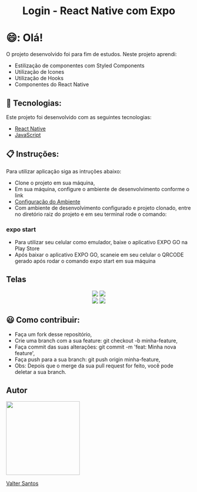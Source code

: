 
<div align="center">
  <h1>Login - React Native com Expo </h1>
</div>

# 😄:  Olá!<br/>
O projeto desenvolvido foi para fim de estudos. Neste projeto aprendi:
* Estilização de componentes com Styled Components
* Utilização de Icones
* Utilização de Hooks
* Componentes do React Native

## 🚀 Tecnologias:
Este projeto foi desenvolvido com as seguintes tecnologias:
* [React Native](https://reactnative.dev/docs/getting-started)
* [JavaScript](https://developer.mozilla.org/pt-BR/docs/Web/JavaScript)


## :clipboard: Instruções: 
Para utilizar aplicação siga as intruções abaixo:
* Clone o projeto em sua máquina,
* Em sua máquina, configure o ambiente de desenvolvimento conforme o link
* [Configuração do Ambiente](https://react-native.rocketseat.dev/)
* Com ambiente de desenvolvimento configurado e projeto clonado, entre no diretório raiz do projeto e em seu terminal rode o comando:
### expo start
* Para utilizar seu celular como emulador, baixe o aplicativo EXPO GO na Play Store
* Após baixar o aplicativo EXPO GO, scaneie em seu celular o QRCODE gerado após rodar o comando expo start em sua máquina

## Telas

<div align="center">
  <img src="https://user-images.githubusercontent.com/62814299/147168715-4966315e-6286-49a5-ac65-756fc59bf5be.png"/>
  <img src="https://user-images.githubusercontent.com/62814299/147168716-3fe29e69-d093-4bdb-ad3d-bcec0880ed9f.png"/>
</div>
<div align="center">
  <img src="https://user-images.githubusercontent.com/62814299/147168718-d6c23959-cef4-4f78-a385-d0daf824a7f0.png"/>
  <img src="https://user-images.githubusercontent.com/62814299/147168722-c49772f3-bb2e-4a46-b8f6-be05b1b8ab0d.png"/>
</div>

## :smiley: Como contribuir:
* Faça um fork desse repositório,
* Crie uma branch com a sua feature: git checkout -b minha-feature,
* Faça commit das suas alterações: git commit -m 'feat: Minha nova feature',
* Faça push para a sua branch: git push origin minha-feature,
* Obs: Depois que o merge da sua pull request for feito, você pode deletar a sua branch.

## Autor
<div>
  <img src="https://user-images.githubusercontent.com/62814299/146869967-b2cdcc83-526e-465b-9c56-6e4e028b5116.jpg" width="200px"/>
</div>

[Valter Santos](https://github.com/svalter)
